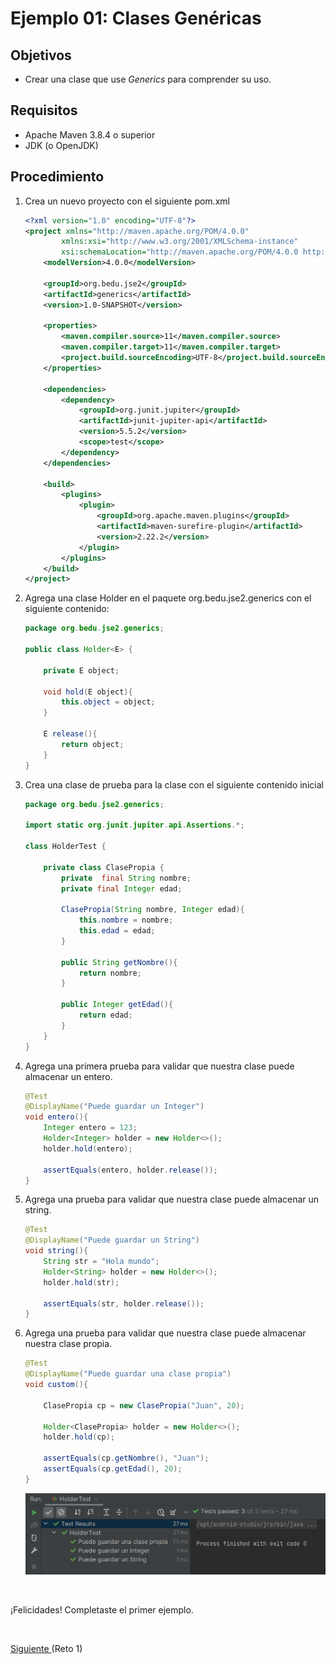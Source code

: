 # Ejemplo 01: Clases Genéricas

## Objetivos

* Crear una clase que use _Generics_ para comprender su uso.

## Requisitos

- Apache Maven 3.8.4 o superior
- JDK (o OpenJDK)

## Procedimiento

1. Crea un nuevo proyecto con el siguiente pom.xml

    ```xml
    <?xml version="1.0" encoding="UTF-8"?>
    <project xmlns="http://maven.apache.org/POM/4.0.0"
            xmlns:xsi="http://www.w3.org/2001/XMLSchema-instance"
            xsi:schemaLocation="http://maven.apache.org/POM/4.0.0 http://maven.apache.org/xsd/maven-4.0.0.xsd">
        <modelVersion>4.0.0</modelVersion>

        <groupId>org.bedu.jse2</groupId>
        <artifactId>generics</artifactId>
        <version>1.0-SNAPSHOT</version>

        <properties>
            <maven.compiler.source>11</maven.compiler.source>
            <maven.compiler.target>11</maven.compiler.target>
            <project.build.sourceEncoding>UTF-8</project.build.sourceEncoding>
        </properties>

        <dependencies>
            <dependency>
                <groupId>org.junit.jupiter</groupId>
                <artifactId>junit-jupiter-api</artifactId>
                <version>5.5.2</version>
                <scope>test</scope>
            </dependency>
        </dependencies>

        <build>
            <plugins>
                <plugin>
                    <groupId>org.apache.maven.plugins</groupId>
                    <artifactId>maven-surefire-plugin</artifactId>
                    <version>2.22.2</version>
                </plugin>
            </plugins>
        </build>
    </project>
    ```

2. Agrega una clase Holder en el paquete org.bedu.jse2.generics con el siguiente contenido:

    ```java
    package org.bedu.jse2.generics;

    public class Holder<E> {

        private E object;

        void hold(E object){
            this.object = object;
        }

        E release(){
            return object;
        }
    }
    ```

3. Crea una clase de prueba para la clase con el siguiente contenido inicial
    
    ```java
    package org.bedu.jse2.generics;

    import static org.junit.jupiter.api.Assertions.*;

    class HolderTest {

        private class ClasePropia {
            private  final String nombre;
            private final Integer edad;

            ClasePropia(String nombre, Integer edad){
                this.nombre = nombre;
                this.edad = edad;
            }

            public String getNombre(){
                return nombre;
            }

            public Integer getEdad(){
                return edad;
            }
        }
    }
    ```

4. Agrega una primera prueba para validar que nuestra clase puede almacenar un entero.
    
    ```java
    @Test
    @DisplayName("Puede guardar un Integer")
    void entero(){
        Integer entero = 123;
        Holder<Integer> holder = new Holder<>();
        holder.hold(entero);

        assertEquals(entero, holder.release());
    }
    ```
5. Agrega una prueba para validar que nuestra clase puede almacenar un string.

    ```java
    @Test
    @DisplayName("Puede guardar un String")
    void string(){
        String str = "Hola mundo";
        Holder<String> holder = new Holder<>();
        holder.hold(str);

        assertEquals(str, holder.release());
    }
    ```

6. Agrega una prueba para validar que nuestra clase puede almacenar nuestra clase propia.

    ```java
    @Test
    @DisplayName("Puede guardar una clase propia")
    void custom(){

        ClasePropia cp = new ClasePropia("Juan", 20);

        Holder<ClasePropia> holder = new Holder<>();
        holder.hold(cp);

        assertEquals(cp.getNombre(), "Juan");
        assertEquals(cp.getEdad(), 20);
    }
    ```

    ![Prueba](./img/img_01.png)

<br/>

¡Felicidades! Completaste el primer ejemplo.

<br/>

[Siguiente ](../Reto-01/Readme.md)(Reto 1)